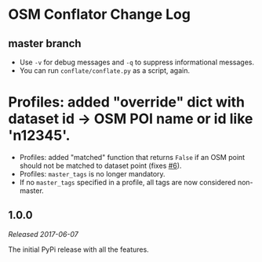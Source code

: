 # OSM Conflator Change Log

## master branch

* Use `-v` for debug messages and `-q` to suppress informational messages.
* You can run `conflate/conflate.py` as a script, again.
# Profiles: added "override" dict with dataset id → OSM POI name or id like 'n12345'.
* Profiles: added "matched" function that returns `False` if an OSM point should not be matched to dataset point (fixes [#6](https://github.com/mapsme/osm_conflate/issues/6)).
* Profiles: `master_tags` is no longer mandatory.
* If no `master_tags` specified in a profile, all tags are now considered non-master.

## 1.0.0

_Released 2017-06-07_

The initial PyPi release with all the features.
